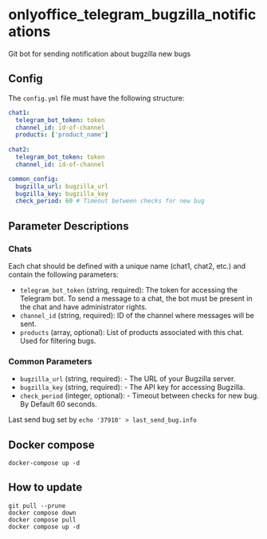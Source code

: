 # onlyoffice_telegram_bugzilla_notifications

Git bot for sending notification about bugzilla new bugs

## Config

The `config.yml` file must have the following structure:

```yaml
chat1:
  telegram_bot_token: token
  channel_id: id-of-channel
  products: ['product_name']
  
chat2:
  telegram_bot_token: token
  channel_id: id-of-channel

common_config:
  bugzilla_url: bugzilla_url
  bugzilla_key: bugzilla_key
  check_period: 60 # Timeout between checks for new bug
```

## Parameter Descriptions

### Chats

Each chat should be defined with a unique name (chat1, chat2, etc.)
and contain the following parameters:

- `telegram_bot_token` (string, required): The token for accessing the Telegram bot.
To send a message to a chat, the bot must be present in the chat
and have administrator rights.
- `channel_id` (string, required): ID of the channel where messages will be sent.
- `products` (array, optional): List of products associated with this chat.
Used for filtering bugs.

### Common Parameters

- `bugzilla_url` (string, required): - The URL of your Bugzilla server.
- `bugzilla_key` (string, required): - The API key for accessing Bugzilla.
- `check_period` (integer, optional): - Timeout between checks for new bug.
By Default 60 seconds.

Last send bug set by
`echo '37910' > last_send_bug.info`

## Docker compose

```shell script
docker-compose up -d
```

## How to update

```shell script
git pull --prune
docker compose down
docker compose pull
docker compose up -d
```
